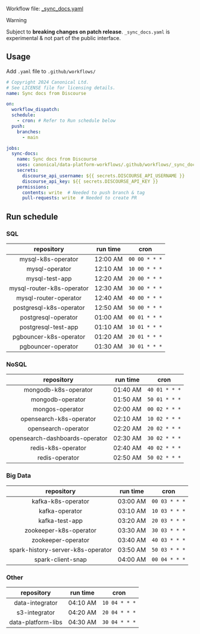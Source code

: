 Workflow file: [_sync_docs.yaml](_sync_docs.yaml)

> [!WARNING]
> Subject to **breaking changes on patch release**. `_sync_docs.yaml` is experimental & not part of the public interface.

## Usage
Add `.yaml` file to `.github/workflows/`

```yaml
# Copyright 2024 Canonical Ltd.
# See LICENSE file for licensing details.
name: Sync docs from Discourse

on:
  workflow_dispatch:
  schedule:
    - cron: # Refer to Run schedule below
  push:
    branches:
      - main

jobs:
  sync-docs:
    name: Sync docs from Discourse
    uses: canonical/data-platform-workflows/.github/workflows/_sync_docs.yaml@v0.0.0
    secrets:
      discourse_api_username: ${{ secrets.DISCOURSE_API_USERNAME }}
      discourse_api_key: ${{ secrets.DISCOURSE_API_KEY }}
    permissions:
      contents: write  # Needed to push branch & tag
      pull-requests: write  # Needed to create PR
```

## Run schedule
### SQL
| repository                | run time | cron          |
|:-------------------------:|:--------:|:-------------:|
| mysql-k8s-operator        | 12:00 AM | `00 00 * * *` |
| mysql-operator            | 12:10 AM | `10 00 * * *` |
| mysql-test-app            | 12:20 AM | `20 00 * * *` |
| mysql-router-k8s-operator | 12:30 AM | `30 00 * * *` |
| mysql-router-operator     | 12:40 AM | `40 00 * * *` |
| postgresql-k8s-operator   | 12:50 AM | `50 00 * * *` |
| postgresql-operator       | 01:00 AM | `00 01 * * *` |
| postgresql-test-app       | 01:10 AM | `10 01 * * *` |
| pgbouncer-k8s-operator    | 01:20 AM | `20 01 * * *` |
| pgbouncer-operator        | 01:30 AM | `30 01 * * *` |

### NoSQL
| repository                     | run time | cron          |
|:------------------------------:|:--------:|:-------------:|
| mongodb-k8s-operator           | 01:40 AM | `40 01 * * *` |
| mongodb-operator               | 01:50 AM | `50 01 * * *` |
| mongos-operator                | 02:00 AM | `00 02 * * *` |
| opensearch-k8s-operator        | 02:10 AM | `10 02 * * *` |
| opensearch-operator            | 02:20 AM | `20 02 * * *` |
| opensearch-dashboards-operator | 02:30 AM | `30 02 * * *` |
| redis-k8s-operator             | 02:40 AM | `40 02 * * *` |
| redis-operator                 | 02:50 AM | `50 02 * * *` |

### Big Data
| repository                        | run time | cron          |
|:---------------------------------:|:--------:|:-------------:|
| kafka-k8s-operator                | 03:00 AM | `00 03 * * *` |
| kafka-operator                    | 03:10 AM | `10 03 * * *` |
| kafka-test-app                    | 03:20 AM | `20 03 * * *` |
| zookeeper-k8s-operator            | 03:30 AM | `30 03 * * *` |
| zookeeper-operator                | 03:40 AM | `40 03 * * *` |
| spark-history-server-k8s-operator | 03:50 AM | `50 03 * * *` |
| spark-client-snap                 | 04:00 AM | `00 04 * * *` |

### Other
| repository         | run time | cron          |
|:------------------:|:--------:|:-------------:|
| data-integrator    | 04:10 AM | `10 04 * * *` |
| s3-integrator      | 04:20 AM | `20 04 * * *` |
| data-platform-libs | 04:30 AM | `30 04 * * *` |